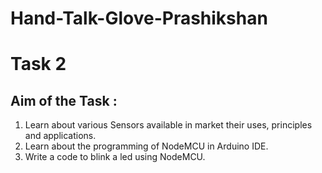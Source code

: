 # Hand-Talk-Glove-Prashikshan

# Task 2

## Aim of the Task :

1. Learn about various Sensors available in market their uses, principles and applications.
2. Learn about the programming of NodeMCU in Arduino IDE.
3. Write a code to blink a led using NodeMCU.

